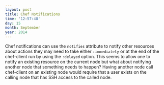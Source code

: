 ```yaml
---
layout: post
title: Chef Notifications
time: '12:57:48'
day: 15
month: September
year: 2014
---
```


Chef notifications can use the `notifies` attribute to notify other resources about actions they may need to take either `:immediately` or at the end of the chef-client run by using the `:delayed` option. This seems to allow one to notify an existing resource on the current node but what about notifying another node that something needs to happen? Having another node call chef-client on an existing node would require that a user exists on the calling node that has SSH access to the called node.
